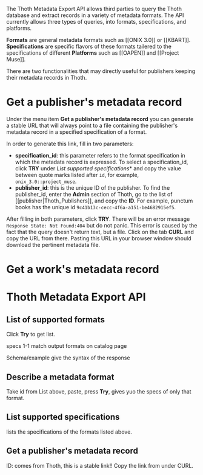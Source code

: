 The Thoth Metadata Export API allows third parties to query the Thoth database and extract records in a variety of metadata formats. The API currently allows three types of queries, into formats, specifications, and platforms. 

**Formats** are general metadata formats such as [[ONIX 3.0]] or [[KBART]]. **Specifications** are specific flavors of these formats tailered to the specifications of different **Platforms** such as [[OAPEN]] and [[Project Muse]].

There are two functionalities that may directly useful for publishers keeping their metadata records in Thoth.

# Get a publisher's metadata record

Under the menu item **Get a publisher's metadata record** you can generate a stable URL that will always point to a file containing the publisher's metadata record in a specified specification of a format.

In order to generate this link, fill in two parameters:
* **specification_id**: this parameter refers to the format specification in which the metadata record is expressed. To select a specification_id, click **TRY** under *List supported specifications** and copy the value between quote marks listed after `id`, for example, `onix_3.0::project_muse`.
* **publisher_id**: this is the unique ID of the publisher. To find the publisher_id, enter the **Admin** section of Thoth, go to the list of [[publisher|Thoth_Publishers]], and copy the **ID**. For example, punctum books has the unique id `9c41b13c-cecc-4f6a-a151-be4682915ef5`.

After filling in both parameters, click **TRY**. There will be an error message `Response State: Not Found:404` but do not panic. This error is caused by the fact that the query doesn't return text, but a file. Click on the tab **CURL** and copy the URL from there. Pasting this URL in your browser window should download the pertinent metadata file.

# Get a work's metadata record





# Thoth Metadata Export API

## List of supported formats

Click **Try** to get list.

specs 1-1 match output formats on catalog page

Schema/example give the syntax of the response

## Describe a metadata format

Take id from List above, paste, press **Try**, gives yuo the specs of only that format.

## List supported specifications

lists the specifications of the formats listed above.

## Get a publisher's metadata record

ID: comes from Thoth, this is a stable link!! Copy the link from under CURL.
